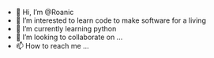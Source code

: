 - 👋 Hi, I’m @Roanic
- 👀 I’m interested to learn code to make software for a living
- 🌱 I’m currently learning python
- 💞️ I’m looking to collaborate on ...
- 📫 How to reach me ...

<!---
Roanic/Roanic is a ✨ special ✨ repository because its `README.md` (this file) appears on your GitHub profile.
You can click the Preview link to take a look at your changes.
--->
